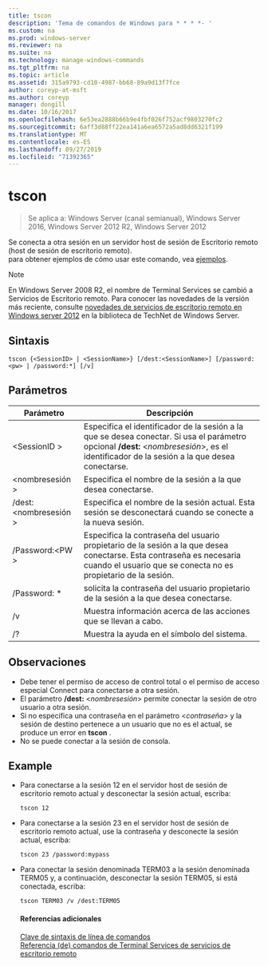 ```yaml
---
title: tscon
description: 'Tema de comandos de Windows para * * * *- '
ms.custom: na
ms.prod: windows-server
ms.reviewer: na
ms.suite: na
ms.technology: manage-windows-commands
ms.tgt_pltfrm: na
ms.topic: article
ms.assetid: 315a9793-cd10-4987-bb68-89a9d13f7fce
author: coreyp-at-msft
ms.author: coreyp
manager: dongill
ms.date: 10/16/2017
ms.openlocfilehash: 6e53ea2888b66b9e4fbf026f752acf9803270fc2
ms.sourcegitcommit: 6aff3d88ff22ea141a6ea6572a5ad8dd6321f199
ms.translationtype: MT
ms.contentlocale: es-ES
ms.lasthandoff: 09/27/2019
ms.locfileid: "71392365"
---
```

# <a name="tscon"></a>tscon

>Se aplica a: Windows Server (canal semianual), Windows Server 2016, Windows Server 2012 R2, Windows Server 2012

Se conecta a otra sesión en un servidor host de sesión de Escritorio remoto (host de sesión de escritorio remoto).  
para obtener ejemplos de cómo usar este comando, vea [ejemplos](#BKMK_examples).  

> [!NOTE]  
> En Windows Server 2008 R2, el nombre de Terminal Services se cambió a Servicios de Escritorio remoto. Para conocer las novedades de la versión más reciente, consulte [novedades de servicios de escritorio remoto en Windows server 2012](https://technet.microsoft.com/library/hh831527) en la biblioteca de TechNet de Windows Server.  

## <a name="syntax"></a>Sintaxis  
```  
tscon {<SessionID> | <SessionName>} [/dest:<SessionName>] [/password:<pw> | /password:*] [/v]  
```  
## <a name="parameters"></a>Parámetros  

|Parámetro|Descripción|  
|-------|--------|  
|\<SessionID >|Especifica el identificador de la sesión a la que se desea conectar. Si usa el parámetro opcional **/dest:** <*nombresesión*>, es el identificador de la sesión a la que desea conectarse.|  
|\<nombresesión >|Especifica el nombre de la sesión a la que desea conectarse.|  
|/dest:\<nombresesión >|Especifica el nombre de la sesión actual. Esta sesión se desconectará cuando se conecte a la nueva sesión.|  
|/Password:\<PW >|Especifica la contraseña del usuario propietario de la sesión a la que desea conectarse. Esta contraseña es necesaria cuando el usuario que se conecta no es propietario de la sesión.|  
|/Password: *|solicita la contraseña del usuario propietario de la sesión a la que desea conectarse.|  
|/v|Muestra información acerca de las acciones que se llevan a cabo.|  
|/?|Muestra la ayuda en el símbolo del sistema.|  

## <a name="remarks"></a>Observaciones  
-   Debe tener el permiso de acceso de control total o el permiso de acceso especial Connect para conectarse a otra sesión.  
-   El parámetro **/dest:** <*nombresesión*> permite conectar la sesión de otro usuario a otra sesión.  
-   Si no especifica una contraseña en el parámetro <*contraseña*> y la sesión de destino pertenece a un usuario que no es el actual, se produce un error en **tscon** .  
-   No se puede conectar a la sesión de consola.  

## <a name="BKMK_examples"></a>Example  
- Para conectarse a la sesión 12 en el servidor host de sesión de escritorio remoto actual y desconectar la sesión actual, escriba:  
  ```  
  tscon 12  
  ```  
- Para conectarse a la sesión 23 en el servidor host de sesión de escritorio remoto actual, use la contraseña y desconecte la sesión actual, escriba:  
  ```  
  tscon 23 /password:mypass  
  ```  
- Para conectar la sesión denominada TERM03 a la sesión denominada TERM05 y, a continuación, desconectar la sesión TERM05, si está conectada, escriba:  
  ```  
  tscon TERM03 /v /dest:TERM05  
  ```  
  #### <a name="additional-references"></a>Referencias adicionales  
  [Clave de sintaxis de línea de comandos](command-line-syntax-key.md)  
  [Referencia &#40;de&#41; comandos de Terminal Services de servicios de escritorio remoto](remote-desktop-services-terminal-services-command-reference.md)  
